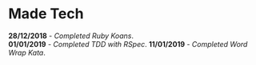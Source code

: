 # Made Tech

**28/12/2018** - _Completed Ruby Koans_.  
**01/01/2019** - _Completed TDD with RSpec_.
**11/01/2019** - _Completed Word Wrap Kata_.
